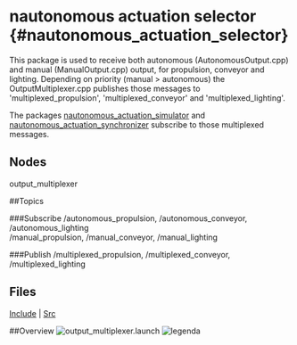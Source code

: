 # nautonomous actuation selector {#nautonomous_actuation_selector}

This package is used to receive both autonomous (AutonomousOutput.cpp) and manual (ManualOutput.cpp) output, for propulsion, conveyor and lighting. Depending on priority (manual > autonomous) the OutputMultiplexer.cpp publishes those messages to 'multiplexed_propulsion', 'multiplexed_conveyor' and 'multiplexed_lighting'.

The packages [nautonomous_actuation_simulator](../../doxygen_nautonomous/html/nautonomous_actuation_simulator.html) and [nautonomous_actuation_synchronizer](../../doxygen_nautonomous/html/nautonomous_actuation_synchronizer.html) subscribe to those multiplexed messages. 

## Nodes
output_multiplexer

##Topics

###Subscribe
/autonomous_propulsion, /autonomous_conveyor, /autonomous_lighting <br /> /manual_propulsion, /manual_conveyor, /manual_lighting

###Publish
/multiplexed_propulsion, /multiplexed_conveyor, /multiplexed_lighting

## Files
[Include](dir_d60bf73a515735dff56209f4ec58ffdf.html)  |  [Src](dir_43c81b27ea54bdf7c3f062a318fb0ed9.html)


##Overview
![output_multiplexer.launch](../images/launch_output_multiplexer.png)
![legenda](../images/legenda.png)

